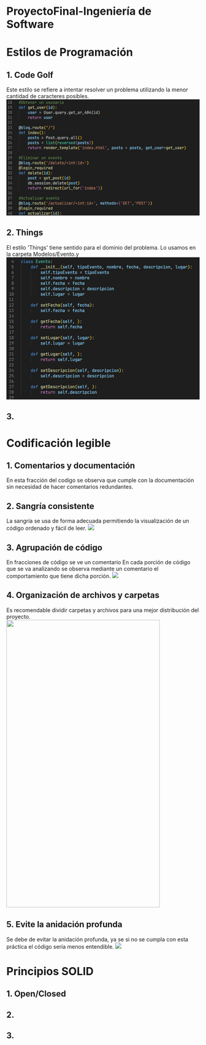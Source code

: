 # ProyectoFinal-Ingeniería de Software



# Estilos de Programación
## 1. Code Golf
Este estilo se refiere a intentar resolver un problema utilizando la menor cantidad de caracteres posibles.
![](imagenes/e1.jpeg)

## 2. Things
El estilo 'Things' tiene sentido para el dominio del problema.
Lo usamos en la carpeta Modelos/Evento.y
![](imagenes/e2.jpeg)

## 3. 



# Codificación legible
## 1. Comentarios y documentación

En esta fracción del codigo se observa que cumple con la documentación sin necesidad de hacer comentarios redundantes.


## 2. Sangría consistente
La sangría se usa de forma adecuada permitiendo la visualización de un código ordenado y fácil de leer.
![](imagenes/estilo2.jpeg)

## 3. Agrupación de código 
En fracciones de código se ve un comentario
En cada porción de código que se va analizando se observa mediante un comentario el comportamiento que tiene dicha porción.
![](imagenes/estilo1.jpeg)


## 4. Organización de archivos y carpetas
Es recomendable dividir carpetas y archivos para una mejor distribución del proyecto.
<br> <img src="imagenes/estilo5.jpeg" width="400" height="750">

## 5. Evite la anidación profunda
Se debe de evitar la anidación profunda, ya se si no se cumpla con esta práctica el código sería menos entendible.
![](imagenes/estilo3.jpeg)



# Principios SOLID
## 1. Open/Closed


## 2. 


## 3. 



